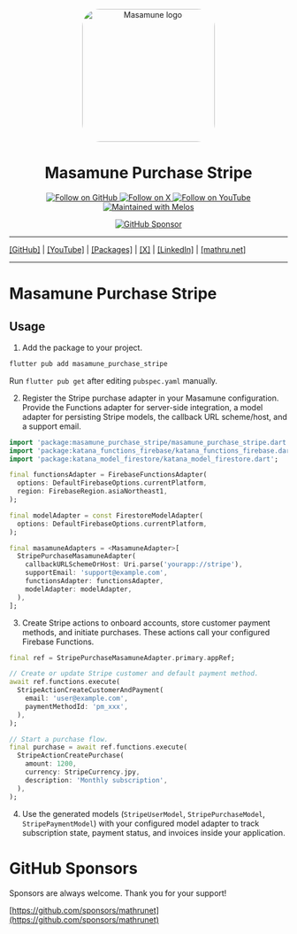 <p align="center">
  <a href="https://mathru.net">
    <img width="240px" src="https://raw.githubusercontent.com/mathrunet/flutter_masamune/master/.github/images/icon.png" alt="Masamune logo" style="border-radius: 32px"s><br/>
  </a>
  <h1 align="center">Masamune Purchase Stripe</h1>
</p>

<p align="center">
  <a href="https://github.com/mathrunet">
    <img src="https://img.shields.io/static/v1?label=GitHub&message=Follow&logo=GitHub&color=333333&link=https://github.com/mathrunet" alt="Follow on GitHub" />
  </a>
  <a href="https://x.com/mathru">
    <img src="https://img.shields.io/static/v1?label=@mathru&message=Follow&logo=X&color=0F1419&link=https://x.com/mathru" alt="Follow on X" />
  </a>
  <a href="https://www.youtube.com/c/mathrunetchannel">
    <img src="https://img.shields.io/static/v1?label=YouTube&message=Follow&logo=YouTube&color=FF0000&link=https://www.youtube.com/c/mathrunetchannel" alt="Follow on YouTube" />
  </a>
  <a href="https://github.com/invertase/melos">
    <img src="https://img.shields.io/static/v1?label=maintained%20with&message=melos&color=FF1493&link=https://github.com/invertase/melos" alt="Maintained with Melos" />
  </a>
</p>

<p align="center">
  <a href="https://github.com/sponsors/mathrunet"><img src="https://img.shields.io/static/v1?label=Sponsor&message=%E2%9D%A4&logo=GitHub&color=ff69b4&link=https://github.com/sponsors/mathrunet" alt="GitHub Sponsor" /></a>
</p>

---

[[GitHub]](https://github.com/mathrunet) | [[YouTube]](https://www.youtube.com/c/mathrunetchannel) | [[Packages]](https://pub.dev/publishers/mathru.net/packages) | [[X]](https://x.com/mathru) | [[LinkedIn]](https://www.linkedin.com/in/mathrunet/) | [[mathru.net]](https://mathru.net)

---

# Masamune Purchase Stripe

## Usage

1. Add the package to your project.

```bash
flutter pub add masamune_purchase_stripe
```

Run `flutter pub get` after editing `pubspec.yaml` manually.

2. Register the Stripe purchase adapter in your Masamune configuration. Provide the Functions adapter for server-side integration, a model adapter for persisting Stripe models, the callback URL scheme/host, and a support email.

```dart
import 'package:masamune_purchase_stripe/masamune_purchase_stripe.dart';
import 'package:katana_functions_firebase/katana_functions_firebase.dart';
import 'package:katana_model_firestore/katana_model_firestore.dart';

final functionsAdapter = FirebaseFunctionsAdapter(
  options: DefaultFirebaseOptions.currentPlatform,
  region: FirebaseRegion.asiaNortheast1,
);

final modelAdapter = const FirestoreModelAdapter(
  options: DefaultFirebaseOptions.currentPlatform,
);

final masamuneAdapters = <MasamuneAdapter>[
  StripePurchaseMasamuneAdapter(
    callbackURLSchemeOrHost: Uri.parse('yourapp://stripe'),
    supportEmail: 'support@example.com',
    functionsAdapter: functionsAdapter,
    modelAdapter: modelAdapter,
  ),
];
```

3. Create Stripe actions to onboard accounts, store customer payment methods, and initiate purchases. These actions call your configured Firebase Functions.

```dart
final ref = StripePurchaseMasamuneAdapter.primary.appRef;

// Create or update Stripe customer and default payment method.
await ref.functions.execute(
  StripeActionCreateCustomerAndPayment(
    email: 'user@example.com',
    paymentMethodId: 'pm_xxx',
  ),
);

// Start a purchase flow.
final purchase = await ref.functions.execute(
  StripeActionCreatePurchase(
    amount: 1200,
    currency: StripeCurrency.jpy,
    description: 'Monthly subscription',
  ),
);
```

4. Use the generated models (`StripeUserModel`, `StripePurchaseModel`, `StripePaymentModel`) with your configured model adapter to track subscription state, payment status, and invoices inside your application.

# GitHub Sponsors

Sponsors are always welcome. Thank you for your support!

[https://github.com/sponsors/mathrunet](https://github.com/sponsors/mathrunet)
